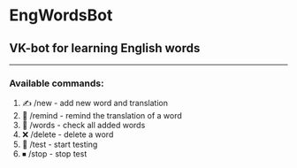 # EngWordsBot

## VK-bot for learning English words

----
### Available commands:

1) ✍ /new - add new word and translation
2) 🤔 /remind - remind the translation of a word
3) 📔 /words - check all added words
4) ❌ /delete - delete a word
5) 📝 /test - start testing
6) ⏹ /stop - stop test 

